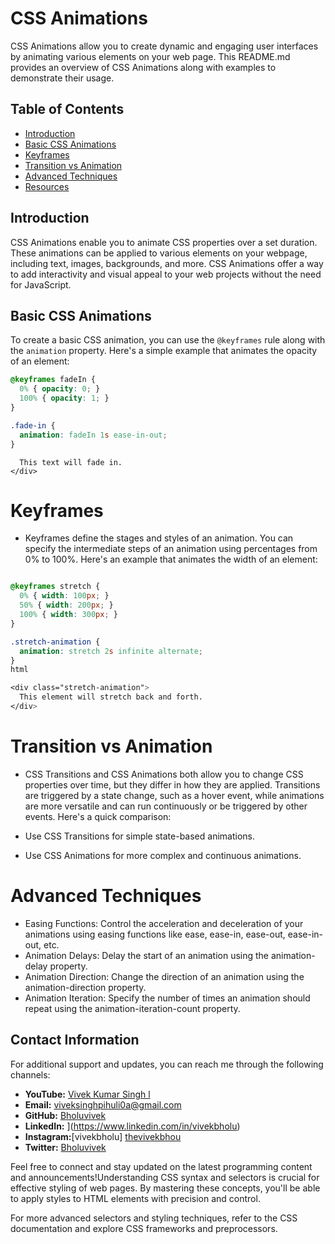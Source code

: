 # CSS Animations

CSS Animations allow you to create dynamic and engaging user interfaces by animating various elements on your web page. This README.md provides an overview of CSS Animations along with examples to demonstrate their usage.

## Table of Contents

- [Introduction](#introduction)
- [Basic CSS Animations](#basic-css-animations)
- [Keyframes](#keyframes)
- [Transition vs Animation](#transition-vs-animation)
- [Advanced Techniques](#advanced-techniques)
- [Resources](#resources)

## Introduction

CSS Animations enable you to animate CSS properties over a set duration. These animations can be applied to various elements on your webpage, including text, images, backgrounds, and more. CSS Animations offer a way to add interactivity and visual appeal to your web projects without the need for JavaScript.

## Basic CSS Animations

To create a basic CSS animation, you can use the `@keyframes` rule along with the `animation` property. Here's a simple example that animates the opacity of an element:

```css
@keyframes fadeIn {
  0% { opacity: 0; }
  100% { opacity: 1; }
}

.fade-in {
  animation: fadeIn 1s ease-in-out;
}
```
```<div class="fade-in">
  This text will fade in.
</div>
```
# Keyframes
- Keyframes define the stages and styles of an animation. You can specify the intermediate steps of an animation using percentages from 0% to 100%. Here's an example that animates the width of an element:

```css

@keyframes stretch {
  0% { width: 100px; }
  50% { width: 200px; }
  100% { width: 300px; }
}

.stretch-animation {
  animation: stretch 2s infinite alternate;
}
html

<div class="stretch-animation">
  This element will stretch back and forth.
</div>
```
# Transition vs Animation
- CSS Transitions and CSS Animations both allow you to change CSS properties over time, but they differ in how they are applied. Transitions are triggered by a state change, such as a hover event, while animations are more versatile and can run continuously or be triggered by other events. Here's a quick comparison:

- Use CSS Transitions for simple state-based animations.
- Use CSS Animations for more complex and continuous animations.

# Advanced Techniques
- Easing Functions: Control the acceleration and deceleration of your animations using easing functions like ease, ease-in, ease-out, ease-in-out, etc.
- Animation Delays: Delay the start of an animation using the animation-delay property.
- Animation Direction: Change the direction of an animation using the animation-direction property.
- Animation Iteration: Specify the number of times an animation should repeat using the animation-iteration-count property.

## Contact Information

For additional support and updates, you can reach me through the following channels:

- **YouTube:** [Vivek Kumar Singh l](https://www.youtube.com/channel/UClhKtACVRfHeYcDiAxngZpQ)
- **Email:** viveksinghpihuli0a@gmail.com
- **GitHub:** [Bholuvivek](https://github.com/Bholuvivek)
- **LinkedIn:** ](https://www.linkedin.com/in/vivekbholu)
- **Instagram:**[vivekbholu] [thevivekbhou](https://www.instagram.com/thevivekbholu)
- **Twitter:** [Bholuvivek](https://twitter.com/Bholuvivek)

Feel free to connect and stay updated on the latest programming content and announcements!Understanding CSS syntax and selectors is crucial for effective styling of web pages. By mastering these concepts, you'll be able to apply styles to HTML elements with precision and control.

For more advanced selectors and styling techniques, refer to the CSS documentation and explore CSS frameworks and preprocessors.


